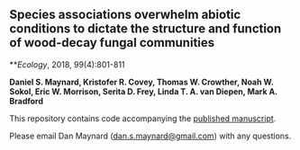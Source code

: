 ## Species associations overwhelm abiotic conditions to dictate the structure and function of wood-decay fungal communities

**_Ecology_, 2018, 99(4):801-811

**Daniel S. Maynard, Kristofer R. Covey, Thomas W. Crowther, Noah W. Sokol, Eric W. Morrison, Serita D. Frey, Linda T. A. van Diepen, Mark A. Bradford**

This repository contains code accompanying the [published manuscript](https://esajournals.onlinelibrary.wiley.com/doi/full/10.1002/ecy.2165).

Please email Dan Maynard ([dan.s.maynard@gmail.com](mailto:dan.s.maynard@gmail.com)) with any questions. 
